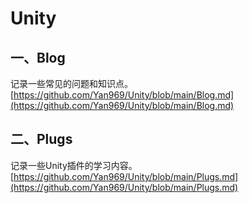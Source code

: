 # Unity  
## 一、Blog  
记录一些常见的问题和知识点。[https://github.com/Yan969/Unity/blob/main/Blog.md](https://github.com/Yan969/Unity/blob/main/Blog.md)
## 二、Plugs  
记录一些Unity插件的学习内容。[https://github.com/Yan969/Unity/blob/main/Plugs.md](https://github.com/Yan969/Unity/blob/main/Plugs.md)
